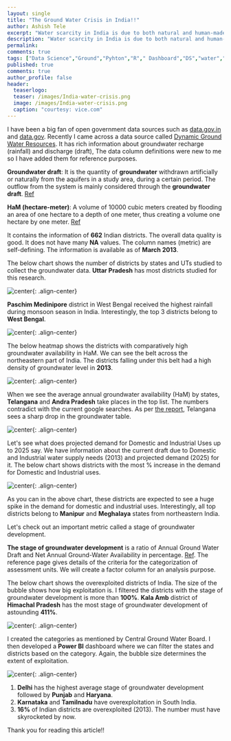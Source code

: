 ```yaml
---
layout: single
title: "The Ground Water Crisis in India!!"
author: Ashish Tele
excerpt: "Water scarcity in India is due to both natural and human-made causes. The main factors that is contributed to water issues include poor management of resources, lack of government attention, and man-made waste.(Wikipedia)"
description: "Water scarcity in India is due to both natural and human-made causes. The main factors that is contributed to water issues include poor management of resources, lack of government attention, and man-made waste.(wikipedia)"
permalink:
comments: true
tags: ["Data Science","Ground","Pyhton","R"," Dashboard","DS","water","India"]
published: true
comments: true
author_profile: false
header:
  teaserlogo:
  teaser: /images/India-water-crisis.png
  image: /images/India-water-crisis.png
  caption: "courtesy: vice.com"
---
```

I have been a big fan of open government data sources such as [data.gov.in](https://data.gov.in/) and [data.gov](https://www.data.gov/). Recently I came across a data source called [Dynamic Ground Water Resources](https://data.gov.in/resources/district-wise-dynamic-ground-water-resources-march-2013). It has rich information about groundwater recharge (rainfall) and discharge (draft), The data column definitions were new to me so I have added
them for reference purposes.

**Groundwater draft**: It is the quantity of **groundwater** withdrawn artificially or naturally from the aquifers in a study area, during a certain period. The outflow from the system is mainly considered through the **groundwater draft**. [Ref](https://shodhganga.inflibnet.ac.in/bitstream/10603/70835/14/14_chapter%205%20groundwater.pdf)

**HaM (hectare-meter)**: A volume of 10000 cubic meters created by flooding an area of one hectare to a depth of one meter, thus creating a volume one hectare by one meter. [Ref](http://www.kylesconverter.com/volume/hectare-meters-to-cubic-meters)

It contains the information of **662** Indian districts. The overall data quality is good. It does not have many **NA** values. The column names (metric) are self-defining. The information is available as of **March 2013**. 

The below chart shows the number of districts by states and UTs studied to collect the groundwater data. **Uttar Pradesh** has most districts studied for this research.

![center](/images/gw1.PNG){: .align-center}

**Paschim Medinipore** district in West Bengal received the highest rainfall during monsoon season in India. Interestingly, the top 3 districts belong to **West Bengal**.

![center](/images/gw2.PNG){: .align-center}

The below heatmap shows the districts with comparatively high groundwater availability in HaM. We can see the belt across the northeastern part of India. The districts falling under this belt had a high density of groundwater level in **2013**.

![center](/images/gw3.PNG){: .align-center}

When we see the average annual groundwater availability (HaM) by states, **Telangana** and **Andra Pradesh** take places in the top list. The numbers contradict with the current google searches. As per [the report](https://www.thehindu.com/news/cities/Hyderabad/telangana-sees-sharp-drop-in-groundwater-table/article28160098.ece), Telangana sees a sharp drop in the groundwater table.

![center](/images/gw4.PNG){: .align-center}

Let's see what does projected demand for Domestic and Industrial Uses up to 2025 say. We have information about the current draft due to Domestic and Industrial water supply needs (2013) and projected demand (2025) for it. The below chart shows districts with the most % increase in the demand for Domestic and Industrial uses. 

![center](/images/gw5.PNG){: .align-center}

As you can in the above chart, these districts are expected to see a huge spike in the demand for domestic and industrial uses. Interestingly, all top districts belong to **Manipur** and **Meghalaya** states from northeastern India.

Let's check out an important metric called a stage of groundwater development.

**The stage of groundwater development** is a ratio of Annual Ground Water Draft and Net Annual Ground-Water Availability in percentage.
[Ref](http://cgwb.gov.in/faq.html). The reference page gives details of the criteria for the categorization of assessment units. We will create a factor column for an analysis purpose.

The below chart shows the overexploited districts of India. The size of the bubble shows how big exploitation is. I filtered the districts with the stage of groundwater development is more than **100%**. **Kala Amb** district of **Himachal Pradesh** has the most stage of groundwater development of astounding **411%**.

![center](/images/gw6.PNG){: .align-center}

I created the categories as mentioned by Central Ground Water Board. I then developed a **Power BI** dashboard where we can filter the states and districts based on the category. Again, the bubble size determines the extent of exploitation. 

![center](/images/gw7.PNG){: .align-center}

1. **Delhi** has the highest average stage of groundwater development followed by **Punjab** and **Haryana**.
2. **Karnataka** and **Tamilnadu** have overexploitation in South India.
3. **16%** of Indian districts are overexploited (2013). The number must have skyrocketed by now.

Thank you for reading this article!!

